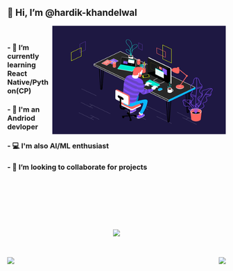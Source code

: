 
##  👋 Hi, I’m @hardik-khandelwal
<img src="program.gif" height="250" width="400" align="right">
<br/>


### - 🌱 I’m currently learning React Native/Python(CP)
### - 📱 I'm an Andriod devloper 
### - 💻 I'm also AI/ML enthusiast
### - 💞️ I’m looking to collaborate for projects
<br/>
<br/>
<br/>
<br/>
<br/>
<br/>

<p align="center">
<img align="center" src="https://github-readme-streak-stats.herokuapp.com/?user=hardik-kh&theme=dark">
</p>
 <br/>
 <br/>

<div>
<img height="150" align="left" src="https://github-readme-stats.vercel.app/api?username=hardik-kh&show_icons=true&title_color=fff&icon_color=79ff97&text_color=D3D3D3&bg_color=0,000000,,130F40">

<img height="150" align="right" src="https://github-readme-stats.vercel.app/api/top-langs/?username=hardik-kh&layout=compact&title_color=fff&text_color=fff&bg_color=0,000000,130F40">
  </div>

<!---
hardik-kh/hardik-kh is a ✨ special ✨ repository because its `README.md` (this file) appears on your GitHub profile.
You can click the Preview link to take a look at your changes.
--->
